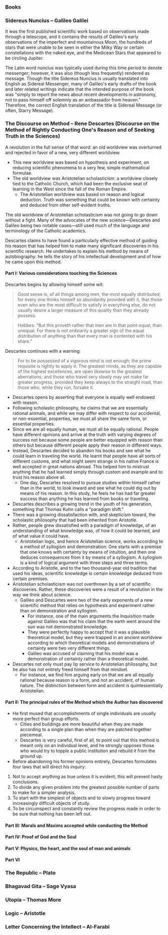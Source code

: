 ### Books

### Sidereus Nuncius – Galileo Galilei

It was the first published scientific work based on observations made through a telescope, and it contains the results of Galileo's early observations of the imperfect and mountainous Moon, the hundreds of stars that were unable to be seen in either the Milky Way or certain constellations with the naked eye, and the Medicean Stars that appeared to be circling Jupiter.

The Latin word nuncius was typically used during this time period to denote messenger; however, it was also (though less frequently) rendered as message. Though the title Sidereus Nuncius is usually translated into English as Sidereal Messenger, many of Galileo's early drafts of the book and later related writings indicate that the intended purpose of the book was "simply to report the news about recent developments in astronomy, not to pass himself off solemnly as an ambassador from heaven." Therefore, the correct English translation of the title is Sidereal Message (or often, Starry Message).

### The Discourse on Method – Rene Descartes (Discourse on the Method of Rightly Conducting One's Reason and of Seeking Truth in the Sciences)

A revolution in the full sense of that word: an old worldview was overturned and rejected in favor of a new, very different worldview.

- This new worldview was based on hypothesis and experiment, on reducing scientific phenomena to a very few, simple mathematical formulae.
- The old worldview was Aristotelian scholasticism: a worldview closely tied to the Catholic Church, which had been the exclusive seat of learning in the West since the fall of the Roman Empire.
    - The Aristotelian worldview was based on reason and logical deduction. Truth was something that could be known with certainty and deduced from other self-evident truths.

The old worldview of Aristotelian scholasticism was not going to go down without a fight. Many of the advocates of the new science—Descartes and Galileo being two notable cases—still used much of the language and terminology of the Catholic academics.

Descartes claims to have found a particularly effective method of guiding his reason that has helped him to make many significant discoveries in his scientific research. He undertakes to explain his method by means of autobiography: he tells the story of his intellectual development and of how he came upon this method.

#### Part I: Various considerations touching the Sciences

Descartes begins by allowing himself some wit:

> Good sense is, of all things among men, the most equally distributed; for every one thinks himself so abundantly provided with it, that those even who are the most difficult to satisfy in everything else, do not usually desire a larger measure of this quality than they already possess.

> Hobbes: "But this proveth rather that men are in that point equal, than unequal. For there is not ordinarily a greater sign of the equal distribution of anything than that every man is contented with his share."

Descartes continues with a warning:

> For to be possessed of a vigorous mind is not enough; the prime requisite is rightly to apply it. The greatest minds, as they are capable of the highest excellences, are open likewise to the greatest aberrations; and those who travel very slowly may yet make far greater progress, provided they keep always to the straight road, than those who, while they run, forsake it.

- Descartes opens by asserting that everyone is equally well endowed with reason.
- Following scholastic philosophy, he claims that we are essentially rational animals, and while we may differ with respect to our accidental, or non-essential, properties, we must all share the same form, or essential properties.
- Since we are all equally human, we must all be equally rational. People have different opinions and arrive at the truth with varying degrees of success not because some people are better equipped with reason than others but because different people apply their reason in different ways.
- Instead, Descartes decided to abandon his books and see what he could learn in traveling the world. He learnt that people have all sorts of different customs, and what might seem strange in his native France is well accepted in great nations abroad. This helped him to mistrust anything that he had learned simply through custom and example and to trust his reason above all.
    - One day, Descartes resolved to pursue studies within himself rather than in the world, to look inward and see what he could dig out by means of his reason. In this study, he feels he has had far greater success than anything he has learned from books or traveling.
- Descartes describes a growing trend in the youth of his generation, something that Thomas Kuhn calls a "paradigm shift."
- There was a growing dissatisfaction with, and skepticism toward, the scholastic philosophy that had been inherited from Aristotle.
- Rather, people grew dissatisfied with a paradigm of knowledge, of an understanding of what knowledge was, of how it could be learned, and of what value it could have.
    - Aristotelian logic, and hence Aristotelian science, works according to a method of syllogism and demonstration: One starts with a premise that one knows with certainty by means of intuition, and then one deduces consequences from it by means of a syllogism. A syllogism is a kind of logical argument with three steps and three terms.
- According to Aristotle, and to the two thousand-year old tradition that used his ideas, scientific knowledge is certain knowledge deduced from certain premises.
- Aristotelian scholasticism was not overthrown by a set of scientific discoveries. Rather, these discoveries were a result of a revolution in the way we think about science.
    - Galileo and Descartes were two of the early exponents of a new scientific method that relies on hypothesis and experiment rather than on demonstration and syllogism.
        - For instance, one of the main arguments the Inquisition made against Galileo was that his claim that the earth went around the sun was not demonstrated knowledge.
        - They were perfectly happy to accept that it was a plausible theoretical model, but they were trapped in an ancient worldview according to which theoretical models and demonstrations of certainty were two very different things.
        - Galileo was accused of claiming that his model was a demonstration of certainty rather than a theoretical model.
- Descartes not only must pay lip service to Aristotelian philosophy, but he also has not entirely freed himself from that mindset.
    - For instance, we find him arguing early on that we are all equally rational because reason is a form, and not an accident, of human nature. The distinction between form and accident is quintessentially Aristotelian.

#### Part II: The principal rules of the Method which the Author has discovered

- He first mused that accomplishments of single individuals are usually more perfect than group efforts.
    - Cities and buildings are more beautiful when they are made according to a single plan than when they are patched together piecemeal.
    - Descartes is very careful, first of all, to point out that this method is meant only on an individual level, and he strongly opposes those who would try to topple a public institution and rebuild it from the ground up.
- Before abandoning his former opinions entirely, Descartes formulates four laws that will direct his inquiry:

1. Not to accept anything as true unless it is evident; this will prevent hasty conclusions.
2. To divide any given problem into the greatest possible number of parts to make for a simpler analysis.
3. To start with the simplest of objects and to slowly progress toward increasingly difficult objects of study.
4. To be circumspect and constantly review the progress made in order to be sure that nothing has been left out.

#### Part III: Morals and Maxims accepted while conducting the Method
#### Part IV: Proof of God and the Soul
#### Part V: Physics, the heart, and the soul of man and animals
#### Part VI

### The Republic – Plato
### Bhagavad Gita – Sage Vyasa
### Utopia – Thomas More
### Logic – Aristotle
### Letter Concerning the Intellect – Al-Farabi
